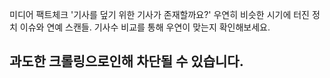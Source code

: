 미디어 팩트체크
'기사를 덮기 위한 기사가 존재할까요?'
우연히 비슷한 시기에 터진 정치 이슈와 연예 스캔들. 기사수 비교를 통해 우연이 맞는지 확인해보세요.


## 과도한 크롤링으로인해 차단될 수 있습니다.